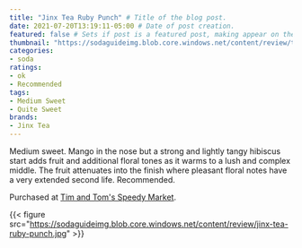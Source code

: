 ```yaml
---
title: "Jinx Tea Ruby Punch" # Title of the blog post.
date: 2021-07-20T13:19:11-05:00 # Date of post creation.
featured: false # Sets if post is a featured post, making appear on the home page side bar.
thumbnail: "https://sodaguideimg.blob.core.windows.net/content/review/thumbs/jinx-tea-ruby-punch.jpg" # Sets thumbnail image appearing inside card on homepage.
categories:
- soda
ratings:
- ok
- Recommended
tags:
- Medium Sweet
- Quite Sweet
brands:
- Jinx Tea
---
```


Medium sweet. Mango in the nose but a strong and lightly tangy hibiscus start adds fruit and additional floral tones as it warms to a lush and complex middle. The fruit attenuates into the finish where pleasant floral notes have a very extended second life. Recommended.

Purchased at [Tim and Tom's Speedy Market](https://www.timandtomsspeedymarket.com/).

{{< figure src="https://sodaguideimg.blob.core.windows.net/content/review/jinx-tea-ruby-punch.jpg" >}}